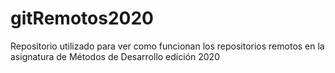 # gitRemotos2020
Repositorio utilizado para ver como funcionan los repositorios remotos en la asignatura de Métodos de Desarrollo edición 2020
